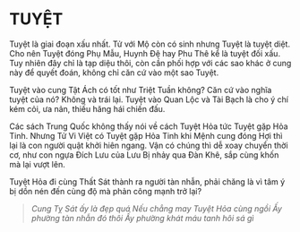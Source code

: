 # TUYỆT

Tuyệt là giai đoạn xấu nhất. Tử với Mộ còn có sinh nhưng Tuyệt là tuyệt diệt. Cho nên Tuyệt đóng Phụ Mẫu, Huynh Đệ hay Phu Thê kể là tuyệt đối xấu. Tuy nhiên đây chỉ là tạp diệu thôi, còn cần phối hợp với các sao khác ở cung này để quyết đoán, không chỉ căn cứ vào một sao Tuyệt.

Tuyệt vào cung Tật Ách có tốt như Triệt Tuần không? Căn cứ vào nghĩa tuyệt của nó? Không và trái lại. Tuyệt vào Quan Lộc và Tài Bạch là cho ý chí kém cỏi, ưa nản, thiếu hăng hái chiến đấu.

Các sách Trung Quốc không thấy nói về cách Tuyệt Hỏa tức Tuyệt gặp Hỏa Tinh. Nhưng Tử Vi Việt có Tuyệt gặp Hỏa Tinh khi Mệnh cung đóng Hợi thì lại là con người quật khởi hiên ngang. Vận có chúng thì dễ xoay chuyển thời cơ, như con ngựa Đích Lưu của Lưu Bị nhảy qua Đàn Khê, sắp cùng khốn mà lại vượt lên.

Tuyệt Hỏa đi cùng Thất Sát thành ra người tàn nhẫn, phải chăng là vì tâm ý bị dồn nén đến cùng độ mà phản công mạnh trở lại?

> *Cung Tỵ Sát ấy là đẹp quá*
> *Nếu chẳng may Tuyệt Hỏa cùng ngồi*
> *Ấy phường tàn nhẫn đó thôi*
> *Ấy phường khát máu tanh hôi sá gì*